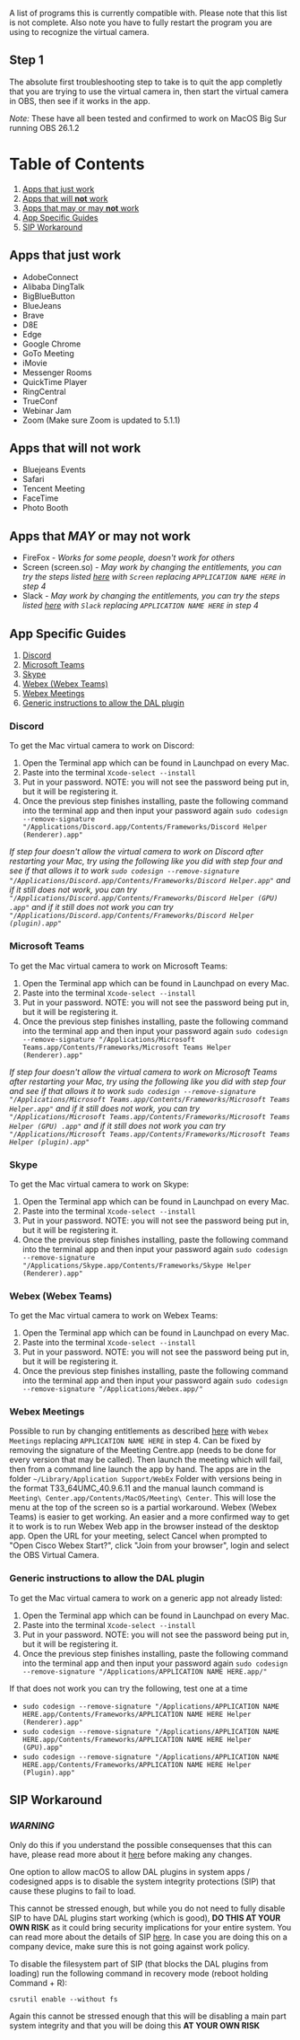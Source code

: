 
A list of programs this is currently compatible with. Please note that this list is not complete. Also note you have to fully restart the program you are using to recognize the virtual camera.

## Step 1
The absolute first troubleshooting step to take is to quit the app completly that you are trying to use the virtual camera in, then start the virtual camera in OBS, then see if it works in the app. 

_Note:_ These have all been tested and confirmed to work on MacOS Big Sur running OBS 26.1.2

# Table of Contents 
1. [Apps that just work](https://github.com/obsproject/obs-studio/wiki/_new#apps-that-just-work)
2. [Apps that will **not** work](https://github.com/obsproject/obs-studio/wiki/_new#apps-that-will-not-work)
3. [Apps that may or may **not** work](https://github.com/obsproject/obs-studio/wiki/_new#apps-that-may-or-may-not-work)
4. [App Specific Guides](https://github.com/obsproject/obs-studio/wiki/_new#App-Specific-Guides)
5. [SIP Workaround](https://github.com/obsproject/obs-studio/wiki/_new#sip-workaround)

## Apps that just work
* AdobeConnect
* Alibaba DingTalk
* BigBlueButton
* BlueJeans
* Brave
* D8E
* Edge
* Google Chrome
* GoTo Meeting
* iMovie
* Messenger Rooms
* QuickTime Player
* RingCentral
* TrueConf
* Webinar Jam
* Zoom (Make sure Zoom is updated to 5.1.1)

## Apps that will **not** work 
* Bluejeans Events
* Safari 
* Tencent Meeting
* FaceTime 
* Photo Booth 

## Apps that _MAY_ or may not work 
* FireFox - _Works for some people, doesn't work for others_
* Screen (screen.so) - _May work by changing the entitlements, you can try the steps listed [here](https://github.com/obsproject/obs-studio/wiki/_new#generic-instructions-to-allow-the-dal-plugin) with `Screen` replacing `APPLICATION NAME HERE` in step 4_
* Slack - _May work by changing the entitlements, you can try the steps listed [here](https://github.com/obsproject/obs-studio/wiki/_new#generic-instructions-to-allow-the-dal-plugin) with `Slack` replacing `APPLICATION NAME HERE` in step 4_

## App Specific Guides
1. [Discord](https://github.com/obsproject/obs-studio/wiki/_new#discord)
2. [Microsoft Teams](https://github.com/obsproject/obs-studio/wiki/_new#microsoft-teams)
3. [Skype](https://github.com/obsproject/obs-studio/wiki/_new#skype)
4. [Webex (Webex Teams)](https://github.com/obsproject/obs-studio/wiki/_new#webex-webex-teams)
5. [Webex Meetings](https://github.com/obsproject/obs-studio/wiki/_new#Webex-Meetings)
6. [Generic instructions to allow the DAL plugin](https://github.com/obsproject/obs-studio/wiki/_new#generic-instructions-to-allow-the-dal-plugin)

### Discord 
To get the Mac virtual camera to work on Discord:
1) Open the Terminal app which can be found in Launchpad on every Mac.
2) Paste into the terminal
```Xcode-select --install```
3) Put in your password. NOTE: you will not see the password being put in, but it will be registering it.
4) Once the previous step finishes installing, paste the following command into the terminal app and then input your password again
```sudo codesign --remove-signature "/Applications/Discord.app/Contents/Frameworks/Discord Helper (Renderer).app"``` 

_If step four doesn't allow the virtual camera to work on Discord after restarting your Mac, try using the following like you did with step four and see if that allows it to work ```sudo codesign --remove-signature "/Applications/Discord.app/Contents/Frameworks/Discord Helper.app"``` and if it still does not work, you can try ```"/Applications/Discord.app/Contents/Frameworks/Discord Helper (GPU) .app"``` and if it still does not work you can try ```"/Applications/Discord.app/Contents/Frameworks/Discord Helper (plugin).app"```_

### Microsoft Teams
To get the Mac virtual camera to work on Microsoft Teams:
1) Open the Terminal app which can be found in Launchpad on every Mac.
2) Paste into the terminal
```Xcode-select --install```
3) Put in your password. NOTE: you will not see the password being put in, but it will be registering it.
4) Once the previous step finishes installing, paste the following command into the terminal app and then input your password again
```sudo codesign --remove-signature "/Applications/Microsoft Teams.app/Contents/Frameworks/Microsoft Teams Helper (Renderer).app"```

_If step four doesn't allow the virtual camera to work on Microsoft Teams after restarting your Mac, try using the following like you did with step four and see if that allows it to work ```sudo codesign --remove-signature "/Applications/Microsoft Teams.app/Contents/Frameworks/Microsoft Teams Helper.app"``` and if it still does not work, you can try ```"/Applications/Microsoft Teams.app/Contents/Frameworks/Microsoft Teams Helper (GPU) .app"``` and if it still does not work you can try ```"/Applications/Microsoft Teams.app/Contents/Frameworks/Microsoft Teams Helper (plugin).app"```_

### Skype
To get the Mac virtual camera to work on Skype:
1) Open the Terminal app which can be found in Launchpad on every Mac.
2) Paste into the terminal
```Xcode-select --install```
3) Put in your password. NOTE: you will not see the password being put in, but it will be registering it.
4) Once the previous step finishes installing, paste the following command into the terminal app and then input your password again
```sudo codesign --remove-signature "/Applications/Skype.app/Contents/Frameworks/Skype Helper (Renderer).app"``` 

### Webex (Webex Teams) 
To get the Mac virtual camera to work on Webex Teams:
1) Open the Terminal app which can be found in Launchpad on every Mac.
2) Paste into the terminal
```Xcode-select --install```
3) Put in your password. NOTE: you will not see the password being put in, but it will be registering it.
4) Once the previous step finishes installing, paste the following command into the terminal app and then input your password again
```sudo codesign --remove-signature "/Applications/Webex.app/"```

### Webex Meetings 
Possible to run by changing entitlements as described [here](https://github.com/obsproject/obs-studio/wiki/_new#generic-instructions-to-allow-the-dal-plugin) with `Webex Meetings` replacing `APPLICATION NAME HERE` in step 4. Can be fixed by removing the signature of the Meeting Centre.app (needs to be done for every version that may be called). Then launch the meeting which will fail, then from a command line launch the app by hand. The apps are in the folder ```~/Library/Application Support/WebEx``` Folder with versions being in the format T33_64UMC_40.9.6.11 and the manual launch command is ```Meeting\ Center.app/Contents/MacOS/Meeting\ Center```. This will lose the menu at the top of the screen so is a partial workaround. Webex (Webex Teams) is easier to get working.
An easier and a more confirmed way to get it to work is to run Webex Web app in the browser instead of the desktop app. Open the URL for your meeting, select Cancel when prompted to "Open Cisco Webex Start?", click "Join from your browser", login and select the OBS Virtual Camera.

### Generic instructions to allow the DAL plugin
To get the Mac virtual camera to work on a generic app not already listed:
1) Open the Terminal app which can be found in Launchpad on every Mac.
2) Paste into the terminal
```Xcode-select --install```
3) Put in your password. NOTE: you will not see the password being put in, but it will be registering it.
4) Once the previous step finishes installing, paste the following command into the terminal app and then input your password again
```sudo codesign --remove-signature "/Applications/APPLICATION NAME HERE.app/"```

If that does not work you can try the following, test one at a time
* ```sudo codesign --remove-signature "/Applications/APPLICATION NAME HERE.app/Contents/Frameworks/APPLICATION NAME HERE Helper (Renderer).app"``` 
* ```sudo codesign --remove-signature "/Applications/APPLICATION NAME HERE.app/Contents/Frameworks/APPLICATION NAME HERE Helper (GPU).app"``` 
* ```sudo codesign --remove-signature "/Applications/APPLICATION NAME HERE.app/Contents/Frameworks/APPLICATION NAME HERE Helper (Plugin).app"``` 


## SIP Workaround 
### ***WARNING*** 

Only do this if you understand the possible consequenses that this can have, please read more about it [here](https://eclecticlight.co/2017/04/28/sierras-system-integrity-protection-sip-beyond-root/) before making any changes.

One option to allow macOS to allow DAL plugins in system apps / codesigned apps is to disable the system integrity protections (SIP) that cause these plugins to fail to load.

This cannot be stressed enough, but while you do not need to fully disable SIP to have DAL plugins start working (which is good), **DO THIS AT YOUR OWN RISK** as it could bring security implications for your entire system. You can read more about the details of SIP [here](https://eclecticlight.co/2017/04/28/sierras-system-integrity-protection-sip-beyond-root/). In case you are doing this on a company device, make sure this is not going against work policy.

To disable the filesystem part of SIP (that blocks the DAL plugins from loading) run the following command in recovery mode (reboot holding Command + R):

```csrutil enable --without fs```

Again this cannot be stressed enough that this will be disabling a main part system integrity and that you will be doing this **AT YOUR OWN RISK**